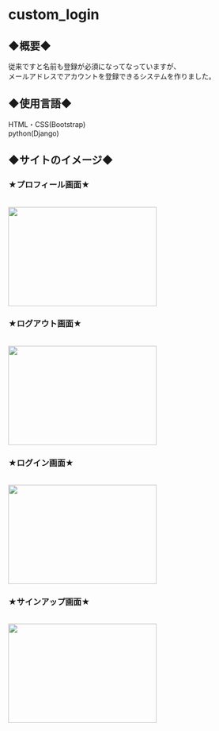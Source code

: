 # custom_login

<h2>◆概要◆</h2>
従来ですと名前も登録が必須になってなっていますが、<br>
メールアドレスでアカウントを登録できるシステムを作りました。<br>

<h2>◆使用言語◆</h2>
HTML・CSS(Bootstrap)<br>
python(Django)<br>

<h2>◆サイトのイメージ◆</h2>

<h3>★プロフィール画面★</h3><br>
<img src="https://user-images.githubusercontent.com/98627989/167873750-96fd0499-82cd-43ca-829e-4fb74c575b09.png" width=300 height= 200>

<h3>★ログアウト画面★</h3><br>
<img src="https://user-images.githubusercontent.com/98627989/167874178-ed9dc3c1-4091-426c-bee0-8993a7643ea5.png" width=300 height= 200>

<h3>★ログイン画面★</h3><br>
<img src="https://user-images.githubusercontent.com/98627989/167874515-27d8cf58-75eb-4822-ad4d-642907228fa0.png" width=300 height= 200>

<h3>★サインアップ画面★</h3><br>
<img src="https://user-images.githubusercontent.com/98627989/167874764-26847d08-5689-4524-ae61-f682b46cde46.png" width=300 height= 200>




